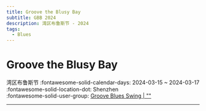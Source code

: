 ```yaml
---
title: Groove the Blusy Bay
subtitle: GBB 2024
description: 湾区布鲁斯节 - 2024
tags:
  - Blues
---
```


# Groove the Blusy Bay 

湾区布鲁斯节
:fontawesome-solid-calendar-days: 2024-03-15 ~ 2024-03-17  
:fontawesome-solid-location-dot: Shenzhen  
:fontawesome-solid-user-group: [Groove Blues Swing | ""](https://swing.kids/zh_CN/groove-blues-swing)  

---
